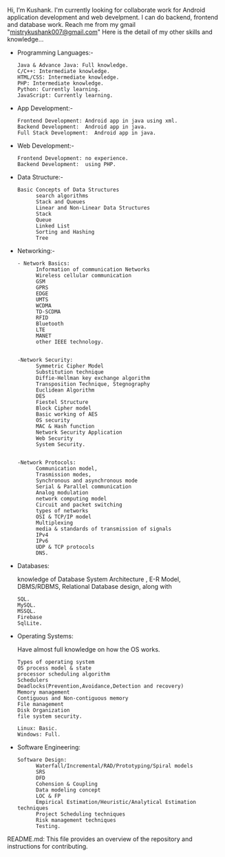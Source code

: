 Hi, I’m Kushank.
I'm currently looking for collaborate work for Android application development and web develpment.
I can do backend, frontend and database work.
Reach me from my gmail "mistrykushank007@gmail.com"
Here is the detail of my other skills and knowledge...

- Programming Languages:-

      Java & Advance Java: Full knowledge.
      C/C++: Intermediate knowledge.
      HTML/CSS: Intermediate knowledge.
      PHP: Intermediate knowledge.
      Python: Currently learning.
      JavaScript: Currently learning.

- App Development:-

      Frontend Development: Android app in java using xml.
      Backend Development:  Android app in java.
      Full Stack Development:  Android app in java.

- Web Development:-

      Frontend Development: no experience.
      Backend Development:  using PHP.

- Data Structure:-

      Basic Concepts of Data Structures
			search algorithms
			Stack and Queues
			Linear and Non-Linear Data Structures
			Stack
			Queue
			Linked List
			Sorting and Hashing
			Tree

- Networking:-

      - Network Basics:  
            Information of communication Networks
            Wireless cellular communication
            GSM
            GPRS
            EDGE
            UMTS
            WCDMA
            TD-SCDMA
            RFID
            Bluetooth
            LTE
            MANET
            other IEEE technology.
			
			
      -Network Security: 
            Symmetric Cipher Model
            Substitution technique
            Diffie-Hellman key exchange algorithm
            Transposition Technique, Stegnography
            Euclidean Algorithm
            DES
            Fiestel Structure
            Block Cipher model
            Basic working of AES
            OS security
            MAC & Hash function
            Network Security Application
            Web Security
            System Security.
            
            
      -Network Protocols: 
            Communication model, 
            Trasmission modes,
            Synchronous and asynchronous mode
            Serial & Parallel communication
            Analog modulation
            network computing model
            Circuit and packet switching
            types of networks 
            OSI & TCP/IP model
            Multiplexing
            media & standards of transmission of signals
            IPv4
            IPv6
            UDP & TCP protocols
            DNS.

- Databases:

    knowledge of Database System Architecture , E-R Model, DBMS/RDBMS, Relational Database design, along with
    
      SQL.
      MySQL.
      MSSQL.
      Firebase
      SqlLite.

- Operating Systems:

    Have almost full knowledge on how the OS works.

      Types of operating system
      OS process model & state
      processor scheduling algorithm
      Schedulers
      Deadlocks(Prevention,Avoidance,Detection and recovery)
      Memory management
      Contiguous and Non-contiguous memory
      File management 
      Disk Organization 
      file system security.
      
      Linux: Basic.
      Windows: Full.

- Software Engineering:

      Software Design: 
            Waterfall/Incremental/RAD/Prototyping/Spiral models
            SRS
            DFD
            Cohension & Coupling 
            Data modeling concept 
            LOC & FP
            Empirical Estimation/Heuristic/Analytical Estimation techniques
            Project Scheduling techniques
            Risk management techniques
            Testing.
README.md: This file provides an overview of the repository and instructions for contributing.


<!---
Kushank21140/Kushank21140 is a ✨ special ✨ repository because its `README.md` (this file) appears on your GitHub profile.
You can click the Preview link to take a look at your changes.
--->
